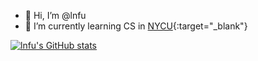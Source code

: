 - 👋 Hi, I’m @lnfu
- 🌱 I’m currently learning CS in [NYCU](https://en.nycu.edu.tw/){:target="_blank"}


[![lnfu's GitHub stats](https://github-readme-stats.vercel.app/api?username=lnfu)](https://github.com/lnfu/github-readme-stats)


<!---
lnfu/lnfu is a ✨ special ✨ repository because its `README.md` (this file) appears on your GitHub profile.
You can click the Preview link to take a look at your changes.
--->
